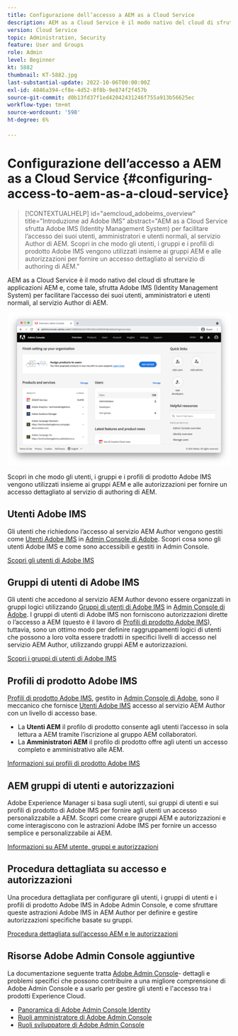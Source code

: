 ```yaml
---
title: Configurazione dell’accesso a AEM as a Cloud Service
description: AEM as a Cloud Service è il modo nativo del cloud di sfruttare le applicazioni AEM e, come tale, sfrutta Adobe IMS (Identity Management System) per facilitare l’accesso degli utenti, amministratori e utenti normali, al servizio AEM Author. Scopri in che modo gli utenti, i gruppi di utenti e i profili di prodotto Adobe IMS vengono utilizzati insieme a gruppi AEM e autorizzazioni per fornire un accesso specifico ad AEM Author.
version: Cloud Service
topic: Administration, Security
feature: User and Groups
role: Admin
level: Beginner
kt: 5882
thumbnail: KT-5882.jpg
last-substantial-update: 2022-10-06T00:00:00Z
exl-id: 4846a394-cf8e-4d52-8f8b-9e874f2f457b
source-git-commit: d0b13fd37f1ed42042431246f755a913b56625ec
workflow-type: tm+mt
source-wordcount: '598'
ht-degree: 6%

---
```


# Configurazione dell’accesso a AEM as a Cloud Service {#configuring-access-to-aem-as-a-cloud-service}

>[!CONTEXTUALHELP]
>id="aemcloud_adobeims_overview"
>title="Introduzione ad Adobe IMS"
>abstract="AEM as a Cloud Service sfrutta Adobe IMS (Identity Management System) per facilitare l’accesso dei suoi utenti, amministratori e utenti normali, al servizio Author di AEM. Scopri in che modo gli utenti, i gruppi e i profili di prodotto Adobe IMS vengono utilizzati insieme ai gruppi AEM e alle autorizzazioni per fornire un accesso dettagliato al servizio di authoring di AEM."

AEM as a Cloud Service è il modo nativo del cloud di sfruttare le applicazioni AEM e, come tale, sfrutta Adobe IMS (Identity Management System) per facilitare l’accesso dei suoi utenti, amministratori e utenti normali, al servizio Author di AEM.

![Adobe Admin Console](./assets/hero.png)

Scopri in che modo gli utenti, i gruppi e i profili di prodotto Adobe IMS vengono utilizzati insieme ai gruppi AEM e alle autorizzazioni per fornire un accesso dettagliato al servizio di authoring di AEM.

## Utenti Adobe IMS

Gli utenti che richiedono l’accesso al servizio AEM Author vengono gestiti come [Utenti Adobe IMS](https://helpx.adobe.com/it/enterprise/using/set-up-identity.html) in [Admin Console di Adobe](https://adminconsole.adobe.com). Scopri cosa sono gli utenti Adobe IMS e come sono accessibili e gestiti in Admin Console.

[Scopri gli utenti di Adobe IMS](./adobe-ims-users.md)

## Gruppi di utenti di Adobe IMS

Gli utenti che accedono al servizio AEM Author devono essere organizzati in gruppi logici utilizzando [Gruppi di utenti di Adobe IMS](https://helpx.adobe.com/it/enterprise/using/user-groups.html) in [Admin Console di Adobe](https://adminconsole.adobe.com). I gruppi di utenti di Adobe IMS non forniscono autorizzazioni dirette o l’accesso a AEM (questo è il lavoro di [Profili di prodotto Adobe IMS](#adobe-ims-product-profiles)), tuttavia, sono un ottimo modo per definire raggruppamenti logici di utenti che possono a loro volta essere tradotti in specifici livelli di accesso nel servizio AEM Author, utilizzando gruppi AEM e autorizzazioni.

[Scopri i gruppi di utenti di Adobe IMS](./adobe-ims-user-groups.md)

## Profili di prodotto Adobe IMS

[Profili di prodotto Adobe IMS](https://helpx.adobe.com/enterprise/using/manage-permissions-and-roles.html), gestito in [Admin Console di Adobe](https://adminconsole.adobe.com), sono il meccanico che fornisce [Utenti Adobe IMS](#adobe-ims-users) accesso al servizio AEM Author con un livello di accesso base.

+ La __Utenti AEM__ il profilo di prodotto consente agli utenti l’accesso in sola lettura a AEM tramite l’iscrizione al gruppo AEM collaboratori.
+ La __Amministratori AEM__ il profilo di prodotto offre agli utenti un accesso completo e amministrativo alle AEM.

[Informazioni sui profili di prodotto Adobe IMS](./adobe-ims-product-profiles.md)

## AEM gruppi di utenti e autorizzazioni

Adobe Experience Manager si basa sugli utenti, sui gruppi di utenti e sui profili di prodotto di Adobe IMS per fornire agli utenti un accesso personalizzabile a AEM. Scopri come creare gruppi AEM e autorizzazioni e come interagiscono con le astrazioni Adobe IMS per fornire un accesso semplice e personalizzabile ai AEM.

[Informazioni su AEM utente, gruppi e autorizzazioni](./aem-users-groups-and-permissions.md)

## Procedura dettagliata su accesso e autorizzazioni

Una procedura dettagliata per configurare gli utenti, i gruppi di utenti e i profili di prodotto Adobe IMS in Adobe Admin Console, e come sfruttare queste astrazioni Adobe IMS in AEM Author per definire e gestire autorizzazioni specifiche basate su gruppi.

[Procedura dettagliata sull’accesso AEM e le autorizzazioni](./walk-through.md)

## Risorse Adobe Admin Console aggiuntive

La documentazione seguente tratta [Adobe Admin Console](https://adminconsole.adobe.com)- dettagli e problemi specifici che possono contribuire a una migliore comprensione di Adobe Admin Console e a usarlo per gestire gli utenti e l&#39;accesso tra i prodotti Experience Cloud.

+ [Panoramica di Adobe Admin Console Identity](https://helpx.adobe.com/it/enterprise/using/identity.html)
+ [Ruoli amministratore di Adobe Admin Console](https://helpx.adobe.com/enterprise/using/admin-roles.html)
+ [Ruoli sviluppatore di Adobe Admin Console](https://helpx.adobe.com/enterprise/using/manage-developers.html)

